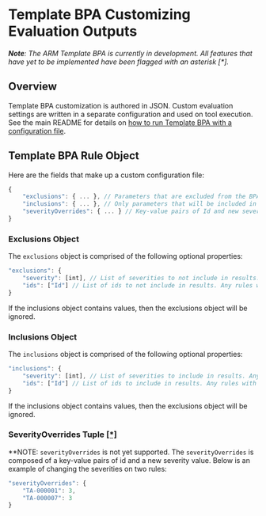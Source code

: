 # Template BPA Customizing Evaluation Outputs
<a name="note"></a>***Note**: The ARM Template BPA is currently in development. All features that have yet to be implemented have been flagged with an asterisk [\*].*

## Overview
Template BPA customization is authored in JSON.  Custom evaluation settings are written in a separate configuration and used on tool execution. See the main README for details on [how to run Template BPA with a configuration file](https://github.com/Azure/template-analyzer#using-the-template-bpa). 

## Template BPA Rule Object
Here are the fields that make up a custom configuration file:
```javascript
{
    "exclusions": { ... }, // Parameters that are excluded from the BPA execution. More details below.
    "inclusions": { ... }, // Only parameters that will be included in the BPA execution. More details below.
    "severityOverrides": { ... } // Key-value pairs of Id and new severity value. Can change a rule's severity.
}
```

### Exclusions Object
The `exclusions` object is comprised of the following optional properties:
```javascript
"exclusions": {
    "severity": [int], // List of severities to not include in results. Any rules with matching severities will be omitted from results
    "ids": ["Id"] // List of ids to not include in results. Any rules with matching ids will be omitted from results
}
```
If the inclusions object contains values, then the exclusions object will be ignored. 

### Inclusions Object
The `inclusions` object is comprised of the following optional properties:
```javascript
"inclusions": {
    "severity": [int], // List of severities to include in results. Any rules with matching severities will be included in results
    "ids": ["Id"] // List of ids to include in results. Any rules with matching ids will be included in results
}
```
If the inclusions object contains values, then the exclusions object will be ignored. 

### SeverityOverrides Tuple [[*]](#note)
**NOTE: `severityOverrides` is not yet supported. 
The `severityOverrides` is composed of a key-value pairs of id and a new severity value. Below is an example of changing the severities on two rules:
```javascript
"severityOverrides": {
    "TA-000001": 3,
    "TA-000007": 3
}
```